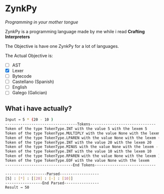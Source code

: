 # ZynkPy
*Programming in your mother tongue*

ZynkPy is a programming language made by me while i read **Crafting Interpreters**

The Objective is have one ZynkPy for a lot of languages.

The Actual Objective is:

- [ ] AST
- [x] Lexer
- [ ] Bytecode
- [ ] Castellano (Spanish)
- [ ] English
- [ ] Galego (Galician)

## What i have actually?
```bash
Input → 5 * (20 - 10 )
---------------------------------Tokens------------------------------
Token of the type TokenType.INT with the value 5 with the lexem 5 
Token of the type TokenType.MULTIPLY with the value None with the lexem *
Token of the type TokenType.LPAREN with the value None with the lexem (
Token of the type TokenType.INT with the value 20 with the lexem 20
Token of the type TokenType.MINUS with the value None with the lexem -
Token of the type TokenType.INT with the value 10 with the lexem 10
Token of the type TokenType.RPAREN with the value None with the lexem )
Token of the type TokenType.EOF with the value None with the lexem 
-------------------------------End Tokens----------------------------

-------------------Parsed------------------
[5] : [*] : [[20] : [-] : [10]]
-----------------End Parsed----------------
Result → 50
```
